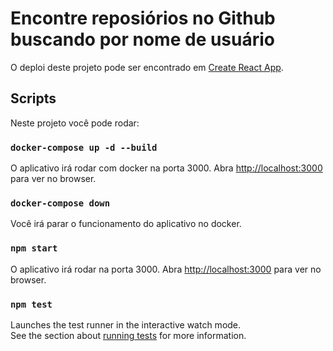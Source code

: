 # Encontre reposiórios no Github buscando por nome de usuário

O deploi deste projeto pode ser encontrado em [Create React App](https://github.com/facebook/create-react-app).

## Scripts

Neste projeto você pode rodar:

### `docker-compose up -d --build`

O aplicativo irá rodar com docker na porta 3000.
Abra [http://localhost:3000](http://localhost:3000) para ver no browser.

### `docker-compose down`

Você irá parar o funcionamento do aplicativo no docker.

### `npm start`

O aplicativo irá rodar na porta 3000.
Abra [http://localhost:3000](http://localhost:3000) para ver no browser.

### `npm test`

Launches the test runner in the interactive watch mode.\
See the section about [running tests](https://facebook.github.io/create-react-app/docs/running-tests) for more information.

